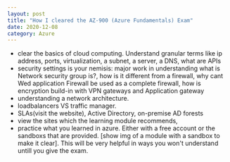```yaml
---
layout: post
title: "How I cleared the AZ-900 (Azure Fundamentals) Exam"
date: 2020-12-08
category: Azure
---
```


<html>
<div data-iframe-width="300" data-iframe-height="540" data-share-badge-id="be9714ac-3a6c-4357-912f-9dc44c8023f1" data-share-badge-host="https://www.youracclaim.com"></div><script type="text/javascript" async src="//cdn.youracclaim.com/assets/utilities/embed.js"></script>
</html> 


- clear the basics of cloud computing. Understand granular terms like ip address, ports, virtualization, 
a subnet, a server, a DNS, what are APIs
- security settings is your nemisis: major work in understanding what is Network security group is?, 
how is it different from a firewall, why cant Wed application Firewall be used as a complete firewall, 
how is encryption build-in with VPN gateways and Application gateway
- understanding a network architecture.
- loadbalancers VS traffic manager.
- SLAs(visit the website), Active Directory, on-premise AD forests
- view the sites which the learning module recommends, 
- practice what you learned in azure. Either with a free account or the sandboxs that are provided.
[show img of a module with a sandbox to make it clear]. This will be very helpful in ways you won't understand untill you give the exam.
